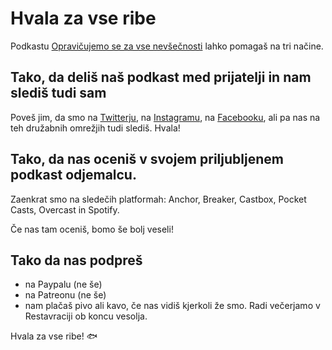 # Hvala za vse ribe

Podkastu [Opravičujemo se za vse nevšečnosti](https://anchor.fm/opravicujemose) lahko pomagaš na tri načine.

## Tako, da deliš naš podkast med prijatelji in nam slediš tudi sam

Poveš jim, da smo na [Twitterju](https://twitter.com/opravicujemose), na [Instagramu](instagram.com/opravicujemose), na [Facebooku](), ali pa nas na teh družabnih omrežjih tudi slediš. Hvala!

## Tako, da nas oceniš v svojem priljubljenem podkast odjemalcu.

Zaenkrat smo na sledečih platformah: Anchor, Breaker, Castbox, Pocket Casts, Overcast in Spotify.

Če nas tam oceniš, bomo še bolj veseli!

## Tako da nas podpreš

- na Paypalu (ne še)
- na Patreonu (ne še)
- nam plačaš pivo ali kavo, če nas vidiš kjerkoli že smo. Radi večerjamo v Restavraciji ob koncu vesolja.

Hvala za vse ribe! 🐟
